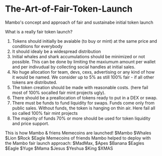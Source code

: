 # The-Art-of-Fair-Token-Launch
Mambo's concept and approach of fair and sustainabe initial token launch

What is a really fair token launch?
1. Tokens should initially be avaiable (to buy or mint) at the same price and conditions for everybody
2. It should idealy be a widespread distribution
3. Initial whales and shark accumulations should be minimized or not possible. 
This can be done by limiting the maxiumum amount per wallet and per indivudual by collecting social handles at initial sales.
4. No huge allocation for team, devs, cexs, advertising or any kind of how it would be named.
We consider up to 5% as still 100% fair - if all other tokens are distributed.
5. The token creation should be made with reasonable costs. (here fail most of 100% socalled fair mint projects ugly).
6. There should be a preallocation of tokens ready to put in a DEX or swap.
7. There must be funds to fund liquidity for swaps. Funds come only from public sales. Without funds, the token is hanging on thin air. Here fail all so called 100% fair mint projects
8. The majority of funds 70% or more should be used for token liquidity and price support.

This is how Mambo & friens Memecoins are launched!
$Mambo $Whales $Lion $Rock $Eagle
Memecoins of friends Mambo helped to deploy with the Mambo fair launch approach:
$MadMax, $Apes $Banana $Eagles $Eagle $Yuge
$Mama
$Jesus $Yeshua $King $XMAS
